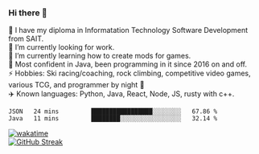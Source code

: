 ### Hi there 👋  
🏫 I have my diploma in Informatation Technology Software Development from SAIT.  
🔭 I’m currently looking for work.  
🌱 I’m currently learning how to create mods for games.  
💬 Most confident in Java, been programming in it since 2016 on and off.    
⚡ Hobbies: Ski racing/coaching, rock climbing, competitive video games, various TCG, and programmer by night 🦉    
✈️ Known languages: Python, Java, React, Node, JS, rusty with c++.   

<!--START_SECTION:waka-->

```text
JSON   24 mins         █████████████████░░░░░░░░   67.86 %
Java   11 mins         ████████░░░░░░░░░░░░░░░░░   32.14 %
```

<!--END_SECTION:waka-->
[![wakatime](https://wakatime.com/badge/user/0faaefc2-6c25-440d-9987-812d347cadb8.svg)](https://wakatime.com/@0faaefc2-6c25-440d-9987-812d347cadb8)  
[![GitHub Streak](http://github-readme-streak-stats.herokuapp.com?user=liamandaidan&theme=radical&date_format=M%20j%5B%2C%20Y%5D)](https://git.io/streak-stats)
